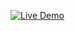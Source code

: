 [![Live Demo](https://img.shields.io/badge/Live%20Demo-Click%20Here-darkblue?style=for-the-badge)](https://geek-progress-bar.vercel.app/)